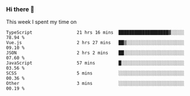 ### Hi there 👋

<!--
**qiruohan/qiruohan** is a ✨ _special_ ✨ repository because its `README.md` (this file) appears on your GitHub profile.

Here are some ideas to get you started:

- 🔭 I’m currently working on ...
- 🌱 I’m currently learning ...
- 👯 I’m looking to collaborate on ...
- 🤔 I’m looking for help with ...
- 💬 Ask me about ...
- 📫 How to reach me: ...
- 😄 Pronouns: ...
- ⚡ Fun fact: ...
-->

This week I spent my time on 
<!--START_SECTION:waka-->

```text
TypeScript                 21 hrs 16 mins  ███████████████████▓░░░░░   78.94 %
Vue.js                     2 hrs 27 mins   ██▒░░░░░░░░░░░░░░░░░░░░░░   09.10 %
JSON                       2 hrs 2 mins    ██░░░░░░░░░░░░░░░░░░░░░░░   07.60 %
JavaScript                 57 mins         █░░░░░░░░░░░░░░░░░░░░░░░░   03.56 %
SCSS                       5 mins          ░░░░░░░░░░░░░░░░░░░░░░░░░   00.36 %
Other                      3 mins          ░░░░░░░░░░░░░░░░░░░░░░░░░   00.19 %
```

<!--END_SECTION:waka-->
